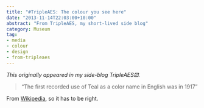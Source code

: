 ```yaml
---
title: "#TripleAES: The colour you see here"
date: "2013-11-14T22:03:00+10:00"
abstract: "From TripleAES, my short-lived side blog"
category: Museum
tag:
- media
- colour
- design
- from-tripleaes
---
```

*This originally appeared in my side-blog TripleAES⚂.*

>“The first recorded use of Teal as a color name in English was in 1917”

From [Wikipedia], so it has to be right.

[Wikipedia]: https://en.wikipedia.org/wiki/Teal

